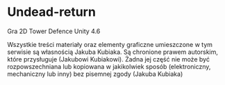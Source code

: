 # Undead-return
Gra 2D Tower Defence Unity 4.6

Wszystkie treści materiały oraz elementy graficzne umieszczone w tym serwisie są własnością Jakuba Kubiaka. Są chronione prawem autorskim, które przysługuje (Jakubowi Kubiakowi).
Żadna jej część nie może być rozpowszechniana lub kopiowana w jakikolwiek sposób (elektroniczny, mechaniczny lub inny) bez pisemnej zgody (Jakuba Kubiaka)
